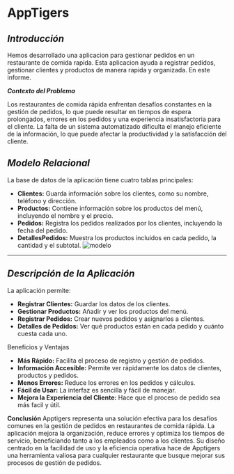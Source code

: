 # AppTigers
***Introducción***
---
Hemos desarrollado una aplicacion para gestionar pedidos en un restaurante de comida rapida. Esta aplicacion ayuda a registrar pedidos, gestionar clientes y productos de manera rapida y organizada. En este informe. 

***Contexto del Problema***

Los restaurantes de comida rápida enfrentan desafíos constantes en la gestión de pedidos, lo que puede resultar en tiempos de espera prolongados, errores en los pedidos y una experiencia insatisfactoria para el cliente. La falta de un sistema automatizado dificulta el manejo eficiente de la información, lo que puede afectar la productividad y la satisfacción del cliente.

***Modelo Relacional***
-----
La base de datos de la aplicación tiene cuatro tablas principales:

- **Clientes:** Guarda información sobre los clientes, como su nombre, teléfono y dirección.
- **Productos:** Contiene información sobre los productos del menú, incluyendo el nombre y el precio.
- **Pedidos:** Registra los pedidos realizados por los clientes, incluyendo la fecha del pedido.
- **DetallesPedidos:** Muestra los productos incluidos en cada pedido, la cantidad y el subtotal.
![modelo](https://github.com/user-attachments/assets/d0657960-ccba-4377-a166-c1c0ecaf2555)

---
***Descripción de la Aplicación***
--
La aplicación permite:

- **Registrar Clientes:** Guardar los datos de los clientes.
- **Gestionar Productos:** Añadir y ver los productos del menú.
- **Registrar Pedidos:** Crear nuevos pedidos y asignarlos a clientes.
- **Detalles de Pedidos:** Ver qué productos están en cada pedido y cuánto cuesta cada uno.

Beneficios y Ventajas
- **Más Rápido:** Facilita el proceso de registro y gestión de pedidos.
- **Información Accesible:** Permite ver rápidamente los datos de clientes, productos y pedidos. 
- **Menos Errores:** Reduce los errores en los pedidos y cálculos.
- **Fácil de Usar:** La interfaz es sencilla y fácil de manejar.
- **Mejora la Experiencia del Cliente:** Hace que el proceso de pedido sea más facil y útil.


**Conclusión**
Apptigers representa una solución efectiva para los desafíos comunes en la gestión de pedidos en restaurantes de comida rápida. La aplicación mejora la organización, reduce errores y optimiza los tiempos de servicio, beneficiando tanto a los empleados como a los clientes. Su diseño centrado en la facilidad de uso y la eficiencia operativa hace de Apptigers una herramienta valiosa para cualquier restaurante que busque mejorar sus procesos de gestión de pedidos.
